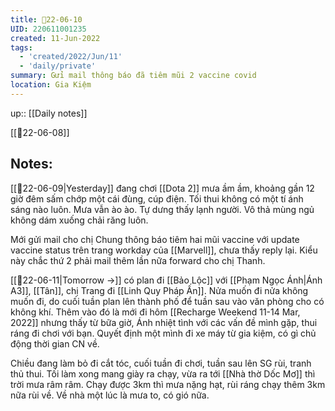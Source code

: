 ```yaml
---
title: 📝22-06-10
UID: 220611001235
created: 11-Jun-2022
tags:
  - 'created/2022/Jun/11'
  - 'daily/private'
summary: Gửi mail thông báo đã tiêm mũi 2 vaccine covid
location: Gia Kiệm
---
```


up:: [[Daily notes]]

[[📝22-06-08]] 

## Notes:
[[📝22-06-09|Yesterday]] đang chơi [[Dota 2]] mưa ầm ầm, khoảng gần 12 giờ đêm sấm chớp một cái đùng, cúp điện. Tối thui không có một tí ánh sáng nào luôn. Mưa vẫn ào ào. Tự dưng thấy lạnh người. Vô thả mùng ngủ không dám xuống chải răng luôn. 

Mới gửi mail cho chị Chung thông báo tiêm hai mũi vaccine với update vaccine status trên trang workday của [[Marvell]], chưa thấy reply lại. Kiểu này chắc thứ 2 phải mail thêm lần nữa forward cho chị Thanh.

[[📝22-06-11|Tomorrow ->]] có plan đi [[Bảo Lộc]] với [[Phạm Ngọc Ánh|Ánh A3]], [[Tân]], chị Trang đi [[Linh Quy Pháp Ấn]]. Nửa muốn đi nửa không muốn đi, do cuối tuần plan lên thành phố để tuần sau vào văn phòng cho có không khí. Thêm vào đó là mới đi hôm [[Recharge Weekend 11-14 Mar, 2022]] nhưng thấy từ bữa giờ, Ánh nhiệt tình với các vấn đề mình gặp, thui ráng đi chơi với bạn. Quyết định một mình đi xe máy từ gia kiệm, có gì chủ động thời gian CN về.

Chiều đang làm bỏ đi cắt tóc, cuối tuần đi chơi, tuần sau lên SG rùi, tranh thủ thui. Tối làm xong mang giày ra chạy, vừa ra tới [[Nhà thờ Dốc Mơ]] thì trời mưa râm râm. Chạy được 3km thì mưa nặng hạt, rùi ráng chạy thêm 3km nữa rùi về. Về nhà một lúc là mưa to, có gió nữa.

